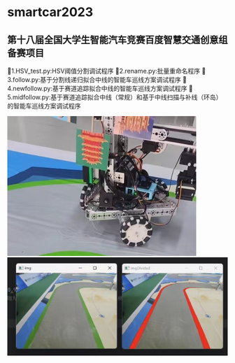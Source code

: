 # smartcar2023
## 第十八届全国大学生智能汽车竞赛百度智慧交通创意组备赛项目
🤣1.HSV_test.py:HSV阈值分割调试程序
🤣2.rename.py:批量重命名程序
🤣3.follow.py:基于分割线递归拟合中线的智能车巡线方案调试程序
🤣4.newfollow.py:基于赛道追踪拟合中线的智能车巡线方案调试程序
🤣5.midfollow.py:基于赛道追踪拟合中线（常规）和基于中线扫描与补线（环岛）的智能车巡线方案调试程序

![img](https://github.com/diaoquesang/smartcar2023/blob/main/follow.jpg#pic_center)
![img](https://github.com/diaoquesang/smartcar2023/blob/main/HSV.jpg)
